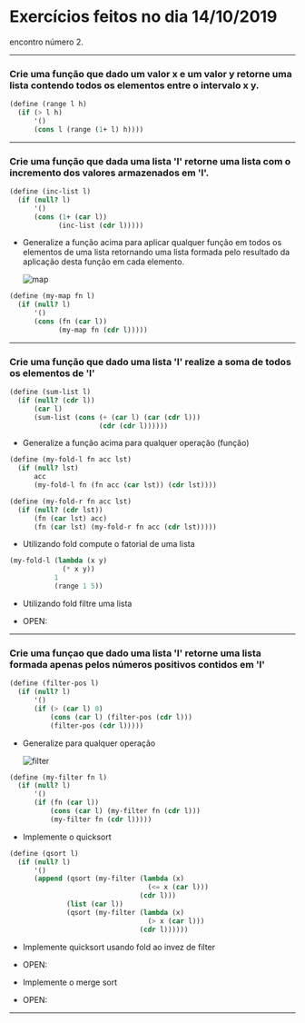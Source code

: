 # Exercícios feitos no dia 14/10/2019
encontro número 2.

---

### Crie uma função que dado um valor x e um valor y retorne uma lista contendo todos os elementos entre o intervalo x y.

```scheme
(define (range l h)
  (if (> l h)
      '()
      (cons l (range (1+ l) h))))
```

---

### Crie uma função que dada uma lista 'l' retorne uma lista com o incremento dos valores armazenados em 'l'.

```scheme
(define (inc-list l)
  (if (null? l)
      '()
      (cons (1+ (car l))
            (inc-list (cdr l)))))
```

  * Generalize a função acima para aplicar qualquer função em todos os
    elementos de uma lista retornando uma lista formada pelo resultado
    da aplicação desta função em cada elemento.

    ![map](images/map.gif "map")

```scheme
(define (my-map fn l)
  (if (null? l)
      '()
      (cons (fn (car l))
            (my-map fn (cdr l)))))
```

---

### Crie uma função que dado uma lista 'l' realize a soma de todos os elementos de 'l'

```scheme
(define (sum-list l)
  (if (null? (cdr l))
      (car l)
      (sum-list (cons (+ (car l) (car (cdr l)))
                      (cdr (cdr l))))))
```

  * Generalize a função acima para qualquer operação (função)

```scheme
(define (my-fold-l fn acc lst)
  (if (null? lst)
      acc
      (my-fold-l fn (fn acc (car lst)) (cdr lst))))
```

```scheme
(define (my-fold-r fn acc lst)
  (if (null? (cdr lst))
      (fn (car lst) acc)
      (fn (car lst) (my-fold-r fn acc (cdr lst)))))
```

  * Utilizando fold compute o fatorial de uma lista

```scheme
(my-fold-l (lambda (x y)
             (* x y))
           1
           (range 1 5))
```

  * Utilizando fold filtre uma lista
  - OPEN:

---

### Crie uma funçao que dado uma lista 'l' retorne uma lista formada apenas pelos números positivos contidos em 'l'

```scheme
(define (filter-pos l)
  (if (null? l)
      '()
      (if (> (car l) 0)
          (cons (car l) (filter-pos (cdr l)))
          (filter-pos (cdr l)))))
```
  * Generalize para qualquer operação

    ![filter](images/filter.gif "filter")

```scheme
(define (my-filter fn l)
  (if (null? l)
      '()
      (if (fn (car l))
          (cons (car l) (my-filter fn (cdr l)))
          (my-filter fn (cdr l)))))
```

  * Implemente o quicksort

```scheme
(define (qsort l)
  (if (null? l)
      '()
      (append (qsort (my-filter (lambda (x)
                                  (<= x (car l)))
                                (cdr l)))
              (list (car l))
              (qsort (my-filter (lambda (x)
                                  (> x (car l)))
                                (cdr l))))))
```

  * Implemente quicksort usando fold ao invez de filter
  - OPEN:

  * Implemente o merge sort
  - OPEN:

---
